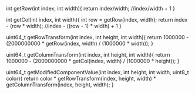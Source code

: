int getRow(int index, int width){
  return index/width; //index/width + 1
}

int getCol(int index, int width){
  int row = getRow(index, width);
  return index - (row * width); //index - ((row - 1) * width) + 1
}

uint64_t getRowTransform(int index, int height, int width){
  return 1000000 - (2000000000 * getRow(index, width) / (1000000 * width));
}

uint64_t getColumnTransform(int index, int height, int width){
  return 1000000 - (2000000000 * getCol(index, width) / (1000000 * height));
}

uint64_t getModifiedComponentValue(int index, int height, int width, uint8_t color){
  return color * getRowTransform(index, height, width) * getColumnTransform(index, height, width);
}